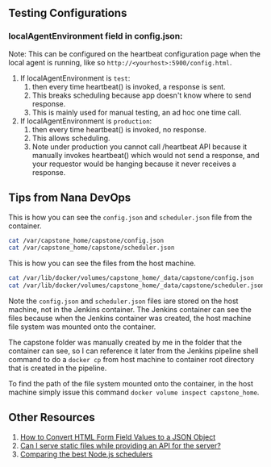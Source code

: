 ## Testing Configurations

### localAgentEnvironment field in config.json:

Note: This can be configured on the heartbeat configuration page when the local agent is running, like so `http://<yourhost>:5900/config.html`.

1. If localAgentEnvironment is `test`: 
    1. then every time heartbeat() is invoked, a response is sent. 
    2. This breaks scheduling because app doesn't know where to send response.
    3. This is mainly used for manual testing, an ad hoc one time call.
2. If localAgentEnvironment is `production`:
    1. then every time heartbeat() is invoked, no response. 
    2. This allows scheduling. 
    3. Note under production you cannot call /heartbeat API because it manually invokes heartbeat() which would not send a response, and your requestor would be hanging because it never receives a response.


## Tips from Nana DevOps
This is how you can see the `config.json` and `scheduler.json` file from the container.
```bash
cat /var/capstone_home/capstone/config.json
cat /var/capstone_home/capstone/scheduler.json 
```

This is how you can see the files from the host machine.
```bash
cat /var/lib/docker/volumes/capstone_home/_data/capstone/config.json
cat /var/lib/docker/volumes/capstone_home/_data/capstone/scheduler.json
```

Note the `config.json` and `scheduler.json` files iare stored on the host machine, not in the Jenkins container. The Jenkins container can see the files because when the Jenkins container was created, the host machine file system was mounted onto the container.

The capstone folder was manually created by me in the folder that the container can see, so I can reference it later from the Jenkins pipeline shell command to do a `docker cp` from host machine to container root directory that is created in the pipeline.

To find the path of the file system mounted onto the container, in the host machine simply issue this command `docker volume inspect capstone_home`.


## Other Resources
1. [How to Convert HTML Form Field Values to a JSON Object](https://www.learnwithjason.dev/blog/get-form-values-as-json/)
2. [Can I serve static files while providing an API for the server?](https://stackoverflow.com/questions/36667343/can-i-serve-static-files-while-providing-an-api-for-the-server) 
3. [Comparing the best Node.js schedulers](https://blog.logrocket.com/comparing-best-node-js-schedulers/)





<!-- Refer https://raw.githubusercontent.com/joshwcomeau/use-sound/master/README.md and https://github.com/joshwcomeau/use-sound/blob/master/README.md as template from Josh Comeau's README.

Refer https://gist.github.com/rxaviers/7360908 for emojis in github.

Refer https://github.com/Ileriayo/markdown-badges for shield.io for badges in README.md to use. -->